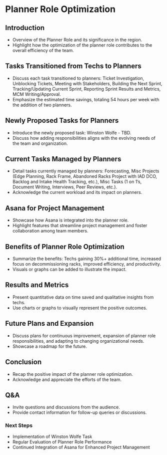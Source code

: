 
<!---
mobeunltd/mobeunltd is a ✨ special ✨ repository because its `README.md` (this file) appears on your GitHub profile.
You can click the Preview link to take a look at your changes.
--->
# Planner Role Optimization

## Introduction
- Overview of the Planner Role and its significance in the region.
- Highlight how the optimization of the planner role contributes to the overall efficiency of the team.

## Tasks Transitioned from Techs to Planners
- Discuss each task transitioned to planners: Ticket Investigation, Unblocking Tickets, Meeting with Stakeholders, Building the Next Sprint, Tracking/Updating Current Sprint, Reporting Sprint Results and Metrics, MCM Writing/Approval.
- Emphasize the estimated time savings, totaling 54 hours per week with the addition of two planners.

## Newly Proposed Tasks for Planners
- Introduce the newly proposed task: Winston Wolfe - TBD.
- Discuss how adding responsibilities aligns with the evolving needs of the team and organization.

## Current Tasks Managed by Planners
- Detail tasks currently managed by planners: Forecasting, Misc Projects (Edge Planning, Rack Frame, Abandoned Racks Project with IAD DCO, Backlog and Intake Health Tracking, etc.), Misc Tasks (1 on 1’s, Document Writing, Interviews, Peer Reviews, etc.).
- Acknowledge the current workload and its impact on planners.

## Asana for Project Management
- Showcase how Asana is integrated into the planner role.
- Highlight features that streamline project management and foster collaboration among team members.

## Benefits of Planner Role Optimization
- Summarize the benefits: Techs gaining 30%+ additional time, increased focus on decommissioning racks, improved efficiency, and productivity.
- Visuals or graphs can be added to illustrate the impact.

## Results and Metrics
- Present quantitative data on time saved and qualitative insights from techs.
- Use charts or graphs to visually represent the positive outcomes.

## Future Plans and Expansion
- Discuss plans for continuous improvement, expansion of planner role responsibilities, and adapting to changing organizational needs.
- Showcase a roadmap for the future.

## Conclusion
- Recap the positive impact of the planner role optimization.
- Acknowledge and appreciate the efforts of the team.

## Q&A
- Invite questions and discussions from the audience.
- Provide contact information for follow-up queries or discussions.

### Next Steps
- Implementation of Winston Wolfe Task
- Regular Evaluation of Planner Role Performance
- Continued Integration of Asana for Enhanced Project Management

